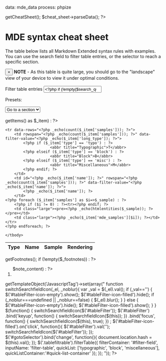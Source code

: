 data: mde_data
process: phpize

<?php
$cheat_sheet = $about_mde->getCheatSheet();
$cheat_sheet->parseData();
?>

<h1>MDE syntax cheat sheet</h1>

<p class="lead">The table below lists all Markdown Extended syntax rules with examples. You can use the search field to filter table entries, or the selector to reach a specific section.</p>

<div class="alert alert-info dismissable visible-xs"><button type="button" class="close" data-dismiss="alert" aria-hidden="true">&times;</button>
<strong>NOTE</strong> - As this table is quite large, you should go to the "landscape" view of your device to view it under optimal conditions.
</div>

<br class="clearfix">
<div class="row">
<div class="col-xs-12 col-sm-6">
<form class="form-horizontal form-nav" role="form" id="filter-field">
<label class="sr-only control-label" for="tableFilter">Filter table entries</label>
<span class="fa fa-search" id="tableFilter-icon-empty"></span>
<a href="#" title="Empty this search field" id="tableFilter-icon-filled"><span class="fa fa-times"></span></a>
<input type="search" name="filter-table" id="tableFilter" class="form-control search-query" placeholder="Filter table values" title="Type a string to filter table entries" tabindex="1" value="<?php if (!empty($search_query)) _echo($search_query); ?>">
<p class="help-block">Presets: <span id="quick-list-container"></span></p>
</form>
</div>
<div class="col-xs-12 col-sm-6">
<select class="form-control" id="gotoSelector">
  <option value="" class="disabled">Go to a section</option>
<?php foreach ($cheat_sheet->getItems() as $_item) : ?>
  <option value="<?php _echo($_item['name']); ?>"><?php _echo($_item['name']); ?></option>
<?php endforeach; ?>
</select>
</div>
</div>
<br class="clearfix">

<div class="table-responsive">
    <table class="table table-striped table-bordered table-hover tablefiltrable">
    <thead>
    <tr>
        <th>Type</th>
        <th>Name</th>
        <th>Sample</th>
        <th>Rendering</th>
    </tr>
    </thead>
    <tbody>

<?php foreach ($cheat_sheet->getItems() as $_item) : ?>
    <tr data-rows="<?php _echo(count($_item['samples'])); ?>">
        <td rowspan="<?php _echo(count($_item['samples'])); ?>" data-filter-value="<?php _echo($_item['long_type']); ?>">
        	<?php if ($_item['type'] == 'typo') : ?>
                        <abbr title="Typographic">T</abbr>
        	<?php elseif ($_item['type'] == 'block') : ?>
                        <abbr title="Block">B</abbr>
        	<?php elseif ($_item['type'] == 'misc') : ?>
                        <abbr title="Miscellaneous">M</abbr>
        	<?php endif; ?>
        </td>
        <td id="<?php _echo($_item['name']); ?>" rowspan="<?php _echo(count($_item['samples'])); ?>" data-filter-value="<?php _echo($_item['name']); ?>">
            <?php _echo($_item['name']); ?>
        </td>
	<?php foreach ($_item['samples'] as $i=>$_sample) : ?>
		<?php if ($i != 0) : ?><tr><?php endif; ?>
        <td class="large"><pre><?php _echo(htmlentities($_sample)); ?></pre></td>
        <td class="large"><?php _echo($_item['mde_samples'][$i]); ?></td>
    </tr>
	<?php endforeach; ?>
<?php endforeach; ?>

    </tbody>
</table>
</div>

<?php
$_footnotes = $cheat_sheet->getFootnotes();
if (!empty($_footnotes)) : ?>
<div class="footnotes">
    <ol>
    <?php foreach ($_footnotes as $id=>$note_content) : ?>
        <li id="<?php echo $note_content['note-id']; ?>"><?php echo $note_content['text']; ?></li>
    <?php endforeach; ?>
    </ol>
</div>
<?php endif; ?>


<?php
$_template->getTemplateObject('JavascriptTag')->set(array("

function switchSearchfieldIcon(_el, _noblur){
    var _val = $(_el).val();
    if (_val=='') {
        $('#tableFilter-icon-empty').show();
        $('#tableFilter-icon-filled').hide();
        if (_noblur===undefined || _noblur==false) {
            $(_el).blur();
        }
    } else {
        $('#tableFilter-icon-empty').hide();
        $('#tableFilter-icon-filled').show();
    }
}

$(function() {
    switchSearchfieldIcon($('#tableFilter'));
    $('#tableFilter')
        .bind('keyup', function() {
            switchSearchfieldIcon($(this));
        })
        .bind('focus', function() {
            switchSearchfieldIcon($(this), true);
        })
        ;
    $('#tableFilter-icon-filled').on('click', function(){
        $('#tableFilter').val('');
        switchSearchfieldIcon($('#tableFilter'));
    });
    $('#gotoSelector').bind('change', function(){
        document.location.hash = $(this).val();
    });
    $('.tablefiltrable').filterTable({
        filterContainer: '#filter-field',
        inputName:       'filter-table',
        quickList:      ['typographic', 'block', 'miscellaneous'],
        quickListContainer:'#quick-list-container'
    });
});
"));
?>
